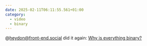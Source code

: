 ```yaml
---
date: 2025-02-11T06:11:55.561+01:00
category:
  - video
  - binary
---
```


@heydon@front-end.social did it again:
[Why is everything binary?](https://youtu.be/LbjxvvKEtyE?si=2QGUf3FBJuM2oLf2 "Why is everything binary? video on Youtube")
